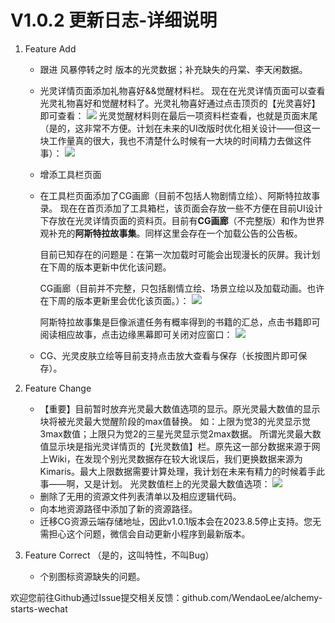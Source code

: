 # V1.0.2 更新日志-详细说明

1. Feature Add

   - 跟进 风暴停转之时 版本的光灵数据；补充缺失的丹棠、李天闲数据。

   - 光灵详情页面添加礼物喜好&&觉醒材料栏。
          现在在光灵详情页面可以查看光灵礼物喜好和觉醒材料了。光灵礼物喜好通过点击顶页的【光灵喜好】即可查看：
         ![](./v1.0.2/1-AurorianGifts.png)
         光灵觉醒材料则在最后一项资料栏查看，也就是页面末尾（是的，这非常不方便。计划在未来的UI改版时优化相关设计——但这一块工作量真的很大，我也不清楚什么时候有一大块的时间精力去做这件事）：
         ![](./v1.0.2/2-AurorianMaterials.png)

   - 增添工具栏页面

   - 在工具栏页面添加了CG画廊（目前不包括人物剧情立绘）、阿斯特拉故事录。
     现在在首页添加了工具箱栏，该页面会存放一些不方便在目前UI设计下存放在光灵详情页面的资料页。目前有**CG画廊**（不完整版）和作为世界观补充的**阿斯特拉故事集**。同样这里会存在一个加载公告的公告板。

     目前已知存在的问题是：在第一次加载时可能会出现漫长的灰屏。我计划在下周的版本更新中优化该问题。

     CG画廊（目前并不完整，只包括剧情立绘、场景立绘以及加载动画。也许在下周的版本更新里会优化该页面。）：
     ![](./v1.0.2/3-CG.png)

     阿斯特拉故事集是巨像派遣任务有概率得到的书籍的汇总，点击书籍即可阅读相应故事，点击边缘黑幕即可关闭对应窗口：
     ![](./v1.0.2/4-Stories.png)

   - CG、光灵皮肤立绘等目前支持点击放大查看与保存（长按图片即可保存）。

2. Feature Change

   - 【重要】目前暂时放弃光灵最大数值选项的显示。原光灵最大数值的显示块将被光灵最大觉醒阶段的max值替换。
     如：上限为觉3的光灵显示觉3max数值；上限只为觉2的三星光灵显示觉2max数据。
     所谓光灵最大数值显示块是指光灵详情页的【光灵数值】栏。原先这一部分数据来源于网上Wiki，在发现个别光灵数据存在较大讹误后，我们更换数据来源为Kimaris。最大上限数据需要计算处理，我计划在未来有精力的时候着手此事——啊，又是计划。
     光灵数值栏上的光灵最大数值选项：
     ![](./v1.0.2/5-AurorianValues.png)
   - 删除了无用的资源文件列表清单以及相应逻辑代码。
   - 向本地资源路径中添加了新的资源路径。
   - 迁移CG资源云端存储地址，因此v1.0.1版本会在2023.8.5停止支持。您无需担心这个问题，微信会自动更新小程序到最新版本。

3. Feature Correct （是的，这叫特性，不叫Bug）

   - 个别图标资源缺失的问题。



欢迎您前往Github通过Issue提交相关反馈：github.com/WendaoLee/alchemy-starts-wechat